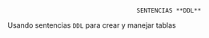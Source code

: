                                         SENTENCIAS **DDL**
                                        
Usando sentencias ``DDL`` para crear y manejar tablas


